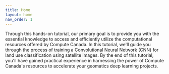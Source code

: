 ```yaml
---
title: Home
layout: home
nav_order: 1
---
```




Through this hands-on tutorial, our primary goal is to provide you with the essential knowledge to access and efficiently utilize the computational resources offered by Compute Canada. In this tutorial, we'll guide you through the process of training a Convolutional Neural Network (CNN) for land use classification using satellite images. By the end of this tutorial, you'll have gained practical experience in harnessing the power of Compute Canada's resources to accelerate your geomatics deep learning projects.